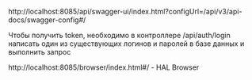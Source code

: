 http://localhost:8085/api/swagger-ui/index.html?configUrl=/api/v3/api-docs/swagger-config#/

Чтобы получить token, необходимо в контроллере /api/auth/login написать один из
существующих логинов и паролей в базе данных и выполнить запрос


http://localhost:8085/browser/index.html#/  - HAL Browser